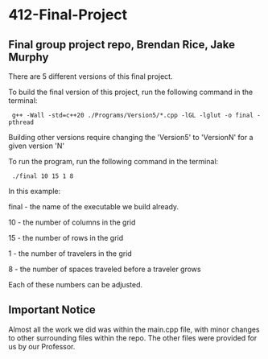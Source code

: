 # 412-Final-Project
## Final group project repo, Brendan Rice, Jake Murphy

There are 5 different versions of this final project.

To build the final version of this project, run the following command in the terminal: 

```
 g++ -Wall -std=c++20 ./Programs/Version5/*.cpp -lGL -lglut -o final -pthread
```

Building other versions require changing the 'Version5' to 'VersionN' for a given version 'N'

To run the program, run the following command in the terminal:

```
 ./final 10 15 1 8
```

In this example:

final - the name of the executable we build already.

10 - the number of columns in the grid

15 - the number of rows in the grid

1 - the number of travelers in the grid

8 - the number of spaces traveled before a traveler grows

Each of these numbers can be adjusted.

## Important Notice

Almost all the work we did was within the main.cpp file, with minor changes to other surrounding files within the repo. The other files were provided for us by our Professor.


